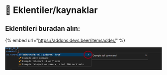 # 💽 Eklentiler/kaynaklar

## Eklentileri buradan alın:

{% embed url="https://addons.devs.beer/itemsadder/" %}

![](<.gitbook/assets/image (29).png>)
